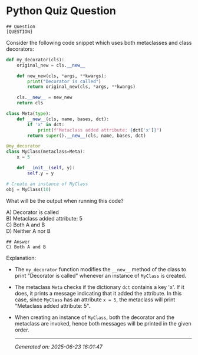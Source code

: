 # Python Quiz Question
    
    ## Question
    [QUESTION]
Consider the following code snippet which uses both metaclasses and class decorators:

```python
def my_decorator(cls):
    original_new = cls.__new__

    def new_new(cls, *args, **kwargs):
        print("Decorator is called")
        return original_new(cls, *args, **kwargs)

    cls.__new__ = new_new
    return cls

class Meta(type):
    def __new__(cls, name, bases, dct):
        if 'x' in dct:
            print(f"Metaclass added attribute: {dct['x']}")
        return super().__new__(cls, name, bases, dct)

@my_decorator
class MyClass(metaclass=Meta):
    x = 5

    def __init__(self, y):
        self.y = y

# Create an instance of MyClass
obj = MyClass(10)
```

What will be the output when running this code? 

A) Decorator is called  
B) Metaclass added attribute: 5  
C) Both A and B  
D) Neither A nor B
    
    ## Answer
    C) Both A and B  

Explanation:
- The `my_decorator` function modifies the `__new__` method of the class to print "Decorator is called" whenever an instance of `MyClass` is created.
- The metaclass `Meta` checks if the dictionary `dct` contains a key 'x'. If it does, it prints a message indicating that it added the attribute. In this case, since `MyClass` has an attribute `x = 5`, the metaclass will print "Metaclass added attribute: 5".
- When creating an instance of `MyClass`, both the decorator and the metaclass are invoked, hence both messages will be printed in the given order.
    
    ---
    *Generated on: 2025-06-23 16:01:47*
    